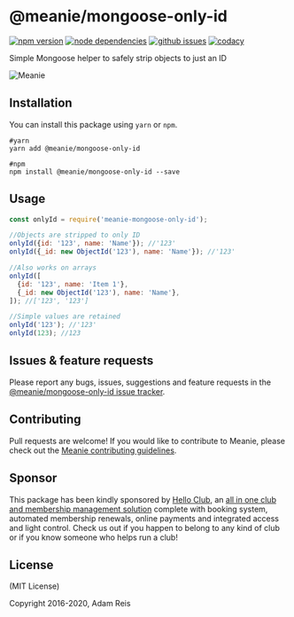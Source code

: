 # @meanie/mongoose-only-id

[![npm version](https://img.shields.io/npm/v/@meanie/mongoose-only-id.svg)](https://www.npmjs.com/package/@meanie/mongoose-only-id)
[![node dependencies](https://david-dm.org/meanie/mongoose-only-id.svg)](https://david-dm.org/meanie/mongoose-only-id)
[![github issues](https://img.shields.io/github/issues/meanie/mongoose-only-id.svg)](https://github.com/meanie/mongoose-only-id/issues)
[![codacy](https://img.shields.io/codacy/e178bf57ecbf469e97c1f03d44a8cca9.svg)](https://www.codacy.com/app/meanie/mongoose-only-id)


Simple Mongoose helper to safely strip objects to just an ID

![Meanie](https://raw.githubusercontent.com/meanie/meanie/master/meanie-logo-full.png)

## Installation

You can install this package using `yarn` or `npm`.

```shell
#yarn
yarn add @meanie/mongoose-only-id

#npm
npm install @meanie/mongoose-only-id --save
```

## Usage


```js
const onlyId = require('meanie-mongoose-only-id');

//Objects are stripped to only ID
onlyId({id: '123', name: 'Name'}); //'123'
onlyId({_id: new ObjectId('123'), name: 'Name'}); //'123'

//Also works on arrays
onlyId([
  {id: '123', name: 'Item 1'},
  {_id: new ObjectId('123'), name: 'Name'},
]); //['123', '123']

//Simple values are retained
onlyId('123'); //'123'
onlyId(123); //123
```

## Issues & feature requests

Please report any bugs, issues, suggestions and feature requests in the [@meanie/mongoose-only-id issue tracker](https://github.com/meanie/mongoose-only-id/issues).

## Contributing

Pull requests are welcome! If you would like to contribute to Meanie, please check out the [Meanie contributing guidelines](https://github.com/meanie/meanie/blob/master/CONTRIBUTING.md).

## Sponsor

This package has been kindly sponsored by [Hello Club](https://helloclub.com?source=meanie), an [all in one club and membership management solution](https://helloclub.com?source=meanie) complete with booking system, automated membership renewals, online payments and integrated access and light control. Check us out if you happen to belong to any kind of club or if you know someone who helps run a club!

## License

(MIT License)

Copyright 2016-2020, Adam Reis
